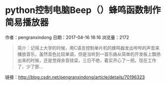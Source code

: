 # python控制电脑Beep（）蜂鸣函数制作简易播放器
作者：pengranxindong
日期：2017-04-16 18:16
浏览量：2172
> 简介：记得上大学的时候，用C语言控制单片机的蜂鸣器发出哔哔的声音来播放音乐，虽然音色比较单调，但是当听到一首乐曲从简单的开发板上飘扬出来的时候，还是觉得余音绕梁，三日不绝，着实开心了一把。现在工作了，少了那...

 链接：http://blog.csdn.net/pengranxindong/article/details/70196323
